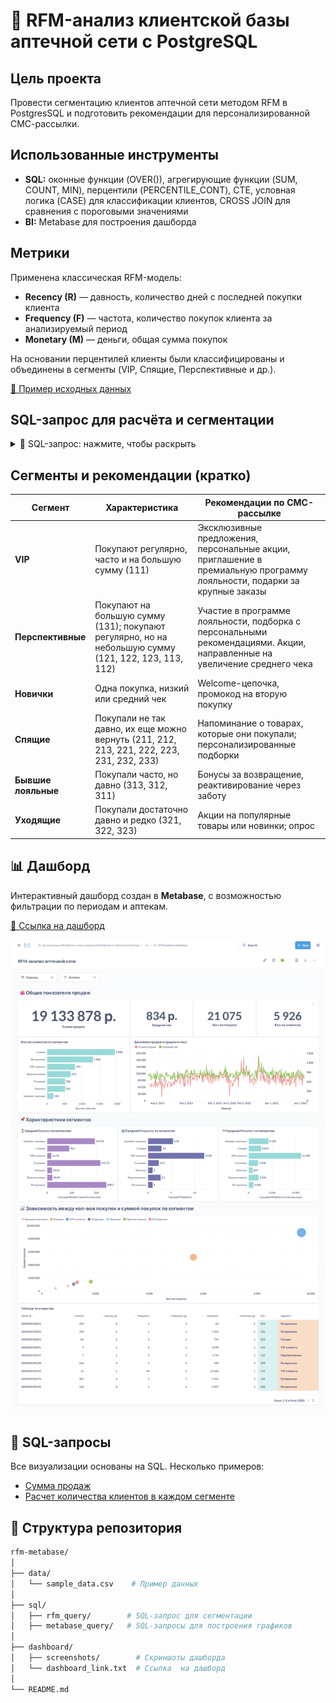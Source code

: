 # 🧪 RFM-анализ клиентской базы аптечной сети с PostgreSQL

## Цель проекта
Провести сегментацию клиентов аптечной сети методом RFM в PostgresSQL и подготовить рекомендации для персонализированной СМС-рассылки.

## Использованные инструменты
- **SQL:** оконные функции (OVER()), агрегирующие функции (SUM, COUNT, MIN), перцентили (PERCENTILE_CONT), CTE, условная логика (CASE) для классификации клиентов, CROSS JOIN для сравнения с пороговыми значениями
- **BI:** Metabase для построения дашборда

## Метрики
Применена классическая RFM-модель:

- **Recency (R)** — давность, количество дней с последней покупки клиента
- **Frequency (F)** — частота, количество покупок клиента за анализируемый период
- **Monetary (M)** — деньги, общая сумма покупок 

На основании перцентилей клиенты были классифицированы и объединены в сегменты (VIP, Спящие, Перспективные и др.).

[🔗 Пример исходных данных](data/sample_data.csv)

## SQL-запрос для расчёта и сегментации
<details>
<summary>🔗 SQL-запрос: нажмите, чтобы раскрыть</summary>

````sql
-- Вывести таблицу всех покупок со столбцами: номер бонусной карты, дата покупки, сумма покупки.
with all_transactions as (
 	select card as client_id, doc_id,
      	datetime::date as transaction_date,
      	max(datetime::date) over () as current_dt,
      	summ_with_disc as summ
 	from bonuscheques
 	where card similar to '200%'
),
 
-- Вывести показатели: recency, frequency, monetary
fin_calculations as (
 	select client_id,
      	min(current_dt - transaction_date) as recency,
      	count(distinct doc_id) as frequency,
      	sum(summ) as monetary
 	from all_transactions
 	group by client_id
),
 
-- Расчет пороговых значений через 33 и 66 перцентили
percentiles as (
 	select
      	percentile_cont(0.33) within group (order by recency) as recency_perc33,
      	percentile_cont(0.66) within group (order by recency) as recency_perc66,
      	percentile_cont(0.33) within group (order by frequency) as frequency_perc33,
      	percentile_cont(0.66) within group (order by frequency) as frequency_perc66,
      	percentile_cont(0.33) within group (order by monetary) as monetary_perc33,
      	percentile_cont(0.66) within group (order by monetary) as monetary_perc66
 	from fin_calculations
),
 
-- Присвоить клиентам группы по трем показателям
rfm as (
 	select client_id, f.recency, f.frequency, f.monetary,
      	case
           	when f.recency > recency_perc66 then 3
           	when f.recency > recency_perc33 then 2
           	else 1
      	end as recency_gr,
      	case
           	when f.frequency > frequency_perc66 then 1
           	when f.frequency > frequency_perc33 then 2
           	else 3
      	end as frequency_gr,
      	case
           	when f.monetary > monetary_perc66 then 1
           	when f.monetary > monetary_perc33 then 2
           	else 3
      	end as monetary_gr
      	from fin_calculations f
      	cross join percentiles p
),
 
-- Вывести объединенный столбец RFM
all_rfm as (
 	select client_id, recency, recency_gr,
 	frequency, frequency_gr,
 	monetary, monetary_gr,
 	concat(recency_gr, frequency_gr, monetary_gr) as rfm
 	from rfm
 	order by rfm
)
 
-- Посчитать количество клиентов в каждой группе
/*select rfm, count(*)
from all_rfm
group by rfm*/
 
-- клиенты с распределением по сегментам
select *,
 	case
      	when rfm in ('111') then 'VIP-клиенты'
      	when rfm in ('121', '131', '123', '122', '113', '112') then 'Перспективные'
      	when rfm in ('133', '132') then 'Новички'
      	when rfm in ('211', '212', '213', '221', '222', '223', '231', '232', '233') then 'Спящие'
      	when rfm in ('313', '312', '311') then 'Бывшие лояльные'
      	when rfm in ('321', '322', '323') then 'Уходящие'
      	when rfm in ('331', '332', '333') then 'Потерянные'
 	end as segment
from all_rfm
````
</details>

## Сегменты и рекомендации (кратко)
| Сегмент           | Характеристика                     | Рекомендации по СМС-рассылке                      |
| ----------------- | ---------------------------------- | ------------------------------------------------- |
| **VIP**           | Покупают регулярно, часто и на большую сумму (111)       | Эксклюзивные предложения, персональные акции, приглашение в премиальную программу лояльности, подарки за крупные заказы     |
| **Перспективные** | Покупают на большую сумму (131); покупают регулярно, но на небольшую сумму (121, 122, 123, 113, 112)    | Участие в программе лояльности, подборка с персональными рекомендациями. Акции, направленные на увеличение среднего чека               |
| **Новички**      | Одна покупка, низкий или средний чек  | Welcome-цепочка, промокод на вторую покупку        |
| **Спящие**       | Покупали не так давно, их еще можно вернуть (211, 212, 213, 221, 222, 223, 231, 232, 233)             | Напоминание о товарах, которые они покупали; ​​персонализированные подборки           |
| **Бывшие лояльные**        | Покупали часто, но давно (313, 312, 311) | Бонусы за возвращение, реактивирование через заботу |
| **Уходящие**        | Покупали достаточно давно и редко (321, 322, 323) | Акции на популярные товары или новинки; опрос |


## 📊 Дашборд
Интерактивный дашборд создан в **Metabase**, с возможностью фильтрации по периодам и аптекам.

[🔗 Ссылка на дашборд](http://metabase.simulative.ru/public/dashboard/771cd146-cb05-4dd6-8968-6565297fb38b)

<img src="dashboard/screenshots/dash_all.png" alt="Настройка cron" width="1000"/>

## 📄 SQL-запросы
Все визуализации основаны на SQL. Несколько примеров:

- [Сумма продаж](sql/metabase/01_sum.sql)
- [Расчет количества клиентов в каждом сегменте](sql/metabase/02_clients.sql) 

## 📁 Структура репозитория

```bash
rfm-metabase/
│
├── data/                  
│   └── sample_data.csv    # Пример данных
│
├── sql/                   
│   ├── rfm_query/        # SQL-запрос для сегментации
│   ├── metabase_query/   # SQL-запросы для построения графиков
│
├── dashboard/             
│   ├── screenshots/        # Скриншоты дашборда
│   └── dashboard_link.txt  # Ссылка  на дашборд
│
└── README.md              
```
